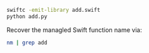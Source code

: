 ```bash
swiftc -emit-library add.swift
python add.py
```
Recover the managled Swift function name via:
```bash
nm | grep add
```
